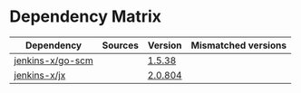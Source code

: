 # Dependency Matrix

Dependency | Sources | Version | Mismatched versions
---------- | ------- | ------- | -------------------
[jenkins-x/go-scm](https://github.com/jenkins-x/go-scm) |  | [1.5.38]() | 
[jenkins-x/jx](https://github.com/jenkins-x/jx) |  | [2.0.804](https://github.com/jenkins-x/jx/releases/tag/v2.0.804) | 
